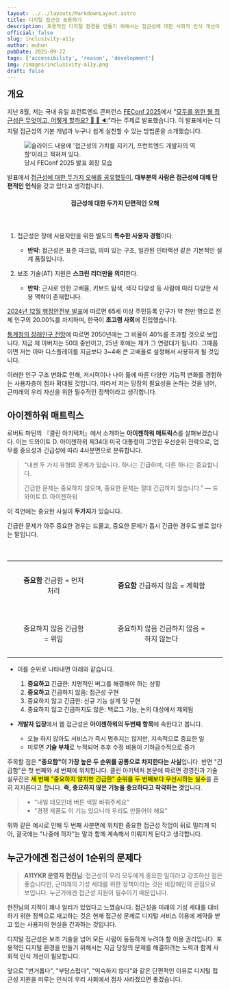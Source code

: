 ```yaml
---
layout: ../../layouts/MarkdownLayout.astro
title: 디지털 접근성 포용하기
description: 포용적인 디지털 환경을 만들기 위해서는 접근성에 대한 사회적 인식 개선이 필요합니다.
official: false
slug: inclusivity-a11y
author: muhun
pubDate: 2025-09-22
tags: ['accessibility', 'reason', 'development']
img: /images/inclusivity-a11y.png
draft: false
---
```


<style>
  td {
    border-width: initial;
    text-align: center;
    padding: 2rem;
  }

  ol > li {
    list-style-type: decimal !important;
  }

	table td {
		word-break: keep-all;
	}
</style>

<h2 style="margin-top: 0" id="개요">개요</h2>

지난 8월, 저는 국내 유일 프런트엔드 콘퍼런스 [FEConf 2025](https://2025.feconf.kr)에서 "[모두를 위한 웹 접근성은 무엇이고, 어떻게 할까요? 👀 💬 🔉](https://slides.com/muhun/web-accessibility-for-everyone-what-and-how)"라는 주제로 발표했습니다. 이 발표에서는 디지털 접근성의 기본 개념과 누구나 쉽게 실천할 수 있는 방법론을 소개했습니다.

<figure>
	<img src="/images/inclusivity-a11y.png" alt="슬라이드 내용에 '접근성의 가치를 지키기, 프런트엔드 개발자의 역할'이라고 적혀져 있다.">
	<figcaption>당시 FEConf 2025 발표 회장 모습</figcaption>
</figure>

발표에서 [접근성에 대한 두가지 오해를 공유했듯이](https://slides.com/muhun/web-accessibility-for-everyone-what-and-how/#/5/1), **대부분의 사람은 접근성에 대해 단편적인 인식**을 갖고 있다고 생각합니다.

<aside class="callout callout__example-standard">
<header>
  <h4>접근성에 대한 두가지 단편적인 오해</h4>
</header>

<div class="callout__inner">

1. 접근성은 장애 사용자만을 위한 별도의 **특수한 사용자 경험**이다.

   - **반박**: 접근성은 표준 마크업, 의미 있는 구조, 일관된 인터랙션 같은 기본적인 설계 품질입니다.

2. 보조 기술(AT) 지원은 **스크린 리더만을 의미**한다.

   - **반박**: 근시로 인한 고배율, 키보드 탐색, 색각 다양성 등 사람에 따라 다양한 사용 맥락이 존재합니다.

</div>
</aside>

[2024년 12월 행정안전부 발표](https://www.mois.go.kr/frt/bbs/type010/commonSelectBoardArticle.do?bbsId=BBSMSTR_000000000008&nttId=114622)에 따르면 65세 이상 주민등록 인구가 약 천만 명으로 전체 인구의 20.00%를 차지하며, 한국이 **초고령 사회**에 진입했습니다.

[통계청의 장래인구 전망](https://www.kostat.go.kr/board.es?mid=a10502020100&bid=3207&act=view&list_no=161820)에 따르면 2050년에는 그 비율이 40%를 초과할 것으로 보입니다. 지금 제 아버지는 50대 중반이고, 25년 후에는 제가 그 연령대가 됩니다. 그때쯤이면 저는 아마 디스플레이를 지금보다 3~4배 큰 고배율로 설정해서 사용하게 될 것입니다.

이러한 인구 구조 변화로 인해, 저시력이나 나이 듦에 따른 다양한 기능적 변화를 경험하는 사용자층이 점차 확대될 것입니다. 따라서 저는 당장의 필요성을 논하는 것을 넘어, 근미래의 우리 자신을 위한 필수적인 정책이라고 생각합니다.

## 아이젠하워 매트릭스

로버트 마틴의 『클린 아키텍처』에서 소개하는 **아이젠하워 매트릭스**를 살펴보겠습니다. 이는 드와이트 D. 아이젠하워 제34대 미국 대통령이 고안한 우선순위 전략으로, 업무를 중요성과 긴급성에 따라 4사분면으로 분류합니다.

> "내겐 두 가지 유형의 문제가 있습니다. 하나는 긴급하며, 다른 하나는 중요합니다.
>
> 긴급한 문제는 중요하지 않으며, 중요한 문제는 절대 긴급하지 않습니다."
> — 드와이트 D. 아이젠하워

이 격언에는 중요한 사실이 **두가지**가 있습니다.

긴급한 문제가 아주 중요한 경우는 드물고, 중요한 문제가 몹시 긴급한 경우도 별로 없다는 말입니다.

<table>
  <caption style="visibility:hidden">아이젠하워 매트릭스</caption>
  <tbody>
    <tr>
      <td><strong>중요함</strong> 긴급함 = 먼저 처리</td>
      <td><strong>중요함</strong> 긴급하지 않음 = 계획함</td>
    </tr>
    <tr>
      <td>중요하지 않음 긴급함 = 위임</td>
      <td>중요하지 않음 긴급하지 않음 = 하지 않는다</td>
    </tr>
  </tbody>
</table>

- 이를 순위로 나타내면 아래와 같습니다.

  1.  **중요하고** 긴급한: 치명적인 버그를 해결해야 하는 상황
  2.  **중요하고** 긴급하지 않음: 접근성 구현
  3.  중요하지 않고 긴급한: 신규 기능 설계 및 구현
  4.  중요하지 않고 긴급하지도 않은: 백로그 기능, 논의 대상에서 제외됨

- **개발자 입장**에서 웹 접근성은 **아이젠하워의 두번째 항목**에 속한다고 봅니다.
  - 오늘 하지 않아도 서비스가 즉시 멈추지는 않지만, 지속적으로 중요한 일
  - 미루면 **기술 부채**로 누적되어 추후 수정 비용이 기하급수적으로 증가

주목할 점은 **"중요함"이 가장 높은 두 순위를 공통으로 차지한다는 사실**입니다. 반면 "긴급함"은 첫 번째와 세 번째에 위치합니다. 클린 아키텍처 본문에 따르면 경영진과 기술 실무진은 <mark>세 번째 "중요하지 않지만 긴급한" 순위를 두 번째보다 우선시하는 실수</mark>를 흔히 저지른다고 합니다. **즉, 중요하지 않은 기능을 중요하다고 착각하는 것**입니다.

> - "내일 데모인데 버튼 색깔 바꿔주세요"
> - "경쟁 제품도 이 기능 있으니까 우리도 만들어야 해요"

위와 같은 예시로 인해 두 번째 사분면에 위치한 중요한 접근성 작업이 뒤로 밀리게 되어, 결국에는 "나중에 하자"는 말과 함께 계속해서 미뤄지게 된다고 생각합니다.

## 누군가에겐 접근성이 1순위의 문제다

> **A11YKR 운영자 현진님**: 접근성이 우리 모두에게 중요한 일이라고 강조하신 점은 좋습니다만, 근미래의 기성 세대를 위한 정책이라는 것은 비장애인의 관점으로 보입니다. 누군가에겐 접근성 지원이 필수이기 때문입니다.

현진님의 지적이 꽤나 일리가 있었다고 느꼈습니다. 접근성을 미래의 기성 세대를 대비하기 위한 정책으로 재고하는 것은 현재 접근성 문제로 디지털 서비스 이용에 제약을 받고 있는 사용자의 현실을 간과하는 것입니다.

디지털 접근성은 보조 기술을 넘어 모든 사람이 동등하게 누려야 할 이용 권리입니다. 포용적인 디지털 환경을 만들기 위해서는 지금 당장의 문제를 해결하려는 노력과 함께 사회적 인식 개선이 필요합니다.

앞으로 "번거롭다", "부담스럽다", "익숙하지 않다"와 같은 단편적인 이유로 디지털 접근성 지원을 미루는 인식이 우리 사회에서 점차 사라졌으면 좋겠습니다.
